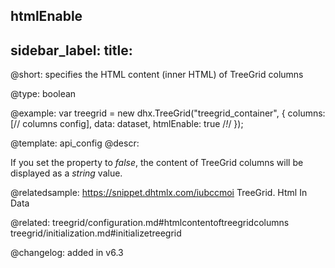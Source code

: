 htmlEnable
---
sidebar_label: 
title: 
---          

@short: specifies the HTML content (inner HTML) of TreeGrid columns



@type: boolean

@example: 
var treegrid = new dhx.TreeGrid("treegrid_container", {
    columns: [// columns config],
    data: dataset,
    htmlEnable: true /*!*/
});

@template:	api_config
@descr: 

If you set the property to *false*, the content of TreeGrid columns will be displayed as a *string* value.

@relatedsample: https://snippet.dhtmlx.com/iubccmoi	TreeGrid. Html In Data

@related: treegrid/configuration.md#htmlcontentoftreegridcolumns
treegrid/initialization.md#initializetreegrid

@changelog: added in v6.3